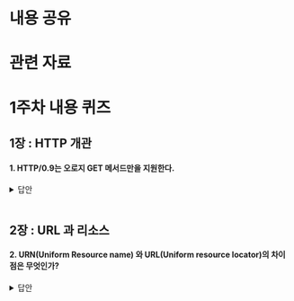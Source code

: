# 내용 공유

# 관련 자료

# 1주차 내용 퀴즈

## 1장 : HTTP 개관

#### 1. HTTP/0.9는 오로지 GET 메서드만을 지원한다.

<details>
<summary>답안</summary>
<div markdown="1">

O

</div>
</details>

<br>

## 2장 : URL 과 리소스

#### 2. URN(Uniform Resource name) 와 URL(Uniform resource locator)의 차이점은 무엇인가?

<details>
<summary>답안</summary>
<div markdown="1">

URN은 콘텐츠를 이루는 한 리소스에 대해 그 리소스의 위치에 영향 받지않는 유일무이한 이름을 의미하며, URL은 특정 서버의 한 리소스에 대한 구체적인 위치를 의미한다. 즉, 이 둘은 리소스의 위치를 설명하는지 여부에 따라 구분된다.

</div>
</details>
